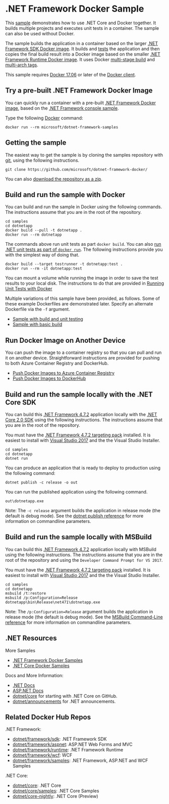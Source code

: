 # .NET Framework Docker Sample

This [sample](Dockerfile) demonstrates how to use .NET Core and Docker together. It builds multiple projects and executes unit tests in a container. The sample can also be used without Docker.

The sample builds the application in a container based on the larger [.NET Framework SDK Docker image](https://hub.docker.com/r/microsoft/dotnet-framework/). It builds and [tests](dotnet-docker-unit-testing.md) the application and then copies the final build result into a Docker image based on the smaller [.NET Framework Runtime Docker image](https://hub.docker.com/r/microsoft/dotnet-framework/). It uses Docker [multi-stage build](https://github.com/dotnet/announcements/issues/18) and [multi-arch tags](https://github.com/dotnet/announcements/issues/14).

This sample requires [Docker 17.06](https://docs.docker.com/release-notes/docker-ce) or later of the [Docker client](https://store.docker.com/editions/community/docker-ce-desktop-windows).

## Try a pre-built .NET Framework Docker Image

You can quickly run a container with a pre-built [.NET Framework Docker image](https://hub.docker.com/r/microsoft/dotnet-framework-samples/), based on the [.NET Framework console sample](dotnetapp/README.md).

Type the following [Docker](https://www.docker.com/products/docker) command:

```console
docker run --rm microsoft/dotnet-framework-samples
```

## Getting the sample

The easiest way to get the sample is by cloning the samples repository with [git](https://git-scm.com/downloads), using the following instructions.

```console
git clone https://github.com/microsoft/dotnet-framework-docker/
```

You can also [download the repository as a zip](https://github.com/microsoft/dotnet-framework-docker/archive/master.zip).

## Build and run the sample with Docker

You can build and run the sample in Docker using the following commands. The instructions assume that you are in the root of the repository.

```console
cd samples
cd dotnetapp
docker build --pull -t dotnetapp .
docker run --rm dotnetapp
```

The commands above run unit tests as part `docker build`. You can also [run .NET unit tests as part of `docker run`](dotnet-docker-unit-testing.md). The following instructions provide you with the simplest way of doing that.

```console
docker build --target testrunner -t dotnetapp:test .
docker run --rm -it dotnetapp:test
```

You can mount a volume while running the image in order to save the test results to your local disk. The instructions to do that are provided in [Running Unit Tests with Docker](dotnet-docker-unit-testing.md)

Multiple variations of this sample have been provided, as follows. Some of these example Dockerfiles are demonstrated later. Specify an alternate Dockerfile via the `-f` argument.

* [Sample with build and unit testing](Dockerfile)
* [Sample with basic build](Dockerfile.basic)

## Run Docker Image on Another Device

You can push the image to a container registry so that you can pull and run it on another device. Straightforward instructions are provided for pushing to both Azure Container Registry and DockerHub.

* [Push Docker Images to Azure Container Registry](push-image-to-acr.md)
* [Push Docker Images to DockerHub](push-image-to-dockerhub.md)

## Build and run the sample locally with the .NET Core SDK

You can build this [.NET Framework 4.7.2](https://www.microsoft.com/net/download/dotnet-framework-runtime/net472) application locally with the [.NET Core 2.0 SDK](https://www.microsoft.com/net/download/core) using the following instructions. The instructions assume that you are in the root of the repository.

You must have the [.NET Framework 4.7.2 targeting pack](https://go.microsoft.com/fwlink/?LinkId=863261) installed. It is easiest to install with [Visual Studio 2017](https://www.microsoft.com/net/download/Windows/build) and the the Visual Studio Installer.

```console
cd samples
cd dotnetapp
dotnet run
```

You can produce an application that is ready to deploy to production using the following command:

```console
dotnet publish -c release -o out
```

You can run the published application using the following command.

```console
out\dotnetapp.exe
```

Note: The `-c release` argument builds the application in release mode (the default is debug mode). See the [dotnet publish reference](https://docs.microsoft.com/dotnet/core/tools/dotnet-publish) for more information on commandline parameters.

## Build and run the sample locally with MSBuild

You can build this [.NET Framework 4.7.2](https://www.microsoft.com/net/download/dotnet-framework-runtime/net472) application locally with MSBuild using the following instructions. The instructions assume that you are in the root of the repository and using the `Developer Command Prompt for VS 2017`.

You must have the [.NET Framework 4.7.2 targeting pack](https://go.microsoft.com/fwlink/?LinkId=863261) installed. It is easiest to install with [Visual Studio 2017](https://www.microsoft.com/net/download/Windows/build) and the the Visual Studio Installer.

```console
cd samples
cd dotnetapp
msbuild /t:restore
msbuild /p:Configuration=Release
dotnetapp\bin\Release\net471\dotnetapp.exe
```

Note: The `/p:Configuration=Release` argument builds the application in release mode (the default is debug mode). See the [MSBuild Command-Line reference](https://msdn.microsoft.com/en-us/library/ms164311.aspx) for more information on commandline parameters.

## .NET Resources

More Samples

* [.NET Framework Docker Samples](../README.md)
* [.NET Core Docker Samples](https://github.com/dotnet/dotnet-docker/blob/master/samples/README.md)

Docs and More Information:

* [.NET Docs](https://docs.microsoft.com/dotnet/)
* [ASP.NET Docs](https://docs.microsoft.com/aspnet/)
* [dotnet/core](https://github.com/dotnet/core) for starting with .NET Core on GitHub.
* [dotnet/announcements](https://github.com/dotnet/announcements/issues) for .NET announcements.

## Related Docker Hub Repos

.NET Framework:

* [dotnet/framework/sdk](https://hub.docker.com/_/microsoft-dotnet-framework-sdk/): .NET Framework SDK
* [dotnet/framework/aspnet](https://hub.docker.com/_/microsoft-dotnet-framework-aspnet/): ASP.NET Web Forms and MVC
* [dotnet/framework/runtime](https://hub.docker.com/_/microsoft-dotnet-framework-runtime/): .NET Framework Runtime
* [dotnet/framework/wcf](https://hub.docker.com/_/microsoft-dotnet-framework-wcf/): WCF
* [dotnet/framework/samples](https://hub.docker.com/_/microsoft-dotnet-framework-samples/): .NET Framework, ASP.NET and WCF Samples

.NET Core:

* [dotnet/core](https://hub.docker.com/_/microsoft-dotnet-core/): .NET Core
* [dotnet/core/samples](https://hub.docker.com/_/microsoft-dotnet-core-samples/): .NET Core Samples
* [dotnet/core-nightly](https://hub.docker.com/_/microsoft-dotnet-core-nightly/): .NET Core (Preview)

